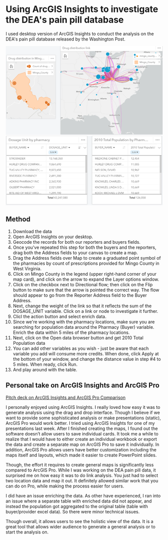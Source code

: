 # Using ArcGIS Insights to investigate the DEA's pain pill database
I used desktop version of ArcGIS Insights to conduct the analysis on the DEA's pain pill database released by the Washington Post.  

![Screenshot](map.png)
![Screenshot](tables.png)


## Method
1. Download the data
2. Open ArcGIS Insights on your desktop. 
3. Geocode the records for both our reporters and buyers fields.
4. Once you've repeated this step for both the buyers and the reporters, drag both the Address fields to your canvas to create a map.  
5. Drag the Address fields over Map to create a graduated point symbol of the pharmacies by count of prescriptions provided for Mingo County in West Virginia.
6. Click on Mingo County in the legend (upper right-hand corner of your map card), and click on the arrow to expand the Layer options window. 
7. Click on the checkbox next to Directional flow; then click on the Flip button to make sure that the arrow is pointed the correct way.  The flow should appear to go from the Reporter Address field to the Buyer Address. 
8. Next, change the weight of the link so that it reflects the sum of the DOSAGE_UNIT variable.   Click on a link or node to investigate it further.  
9. Clicl the action button and select enrich data.
10. Since we're working with the pharmacy locations, make sure you are searching for population data around the Pharmacy (Buyer) variable.  Enrich the data within 5 miles of the pharmacy locations. 
11. Next, click on the Open data browser button and get 2010 Total Population data
12. You can add other variables as you wish - just be aware that each variable you add will consume more credits. When done, click Apply at the bottom of your window, and change the distance value in step #4 to 5 miles. When ready, click Run.
13. And play around with the table.

## Personal take on ArcGIS Insights and ArcGIS Pro
[Pitch deck on ArcGIS Insights and ArcGIS Pro Comparison](https://docs.google.com/presentation/d/1JPHD2W4yHXo6l1XsdnEic5aHiKg4bGgfKdibC_-oUZw/edit?usp=sharing)

I personally enjoyed using ArcGIS Insights. I really loved how easy it was to generate analysis using the drag and drop interface. Though I believe if we want to provide some sophisticated analysis or make presentations (static), ArcGIS Pro would work better. I tried using ArcGIS Insights for one of my presentations last week. After I finished creating the maps, I found out the software doesn’t allow users to save individual cards. It took me a while to realize that I would have to either create an individual workbook or export the data and create a separate map on ArcGIS Pro to save it individually. In addition, ArcGIS Pro allows users have better customization including the maps itself and layouts, which made it easier to create PowerPoint slides.

Though, the effort it requires to create general maps is significantly less compared to ArcGIS Pro.  While I was working on the DEA pain pill data, it surprised me on how easy it was to do link analysis. You just had to select two location data and map it out. It definitely allowed similar work that you can do on Pro, while making the process easier for users.

I did have an issue enriching the data. As other have experienced, I ran into an issue where a separate table with enriched data did not appear, and instead the population got aggregated to the original table (table with buyer/provider excel data). So there were minor technical issues.

Though overall, it allows users to see the holistic view of the data. It is a great tool that allows wider audience to generate a general analysis or to start the analysis on.  
